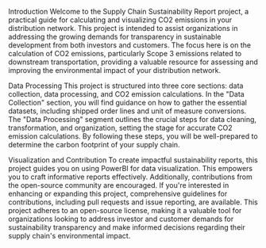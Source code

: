 Introduction
Welcome to the Supply Chain Sustainability Report project, a practical guide for calculating and visualizing CO2 emissions in your distribution network. 
This project is intended to assist organizations in addressing the growing demands for transparency in sustainable development from both investors and customers. 
The focus here is on the calculation of CO2 emissions, particularly Scope 3 emissions related to downstream transportation, providing a valuable resource for assessing and improving the environmental impact of your distribution network.

Data Processing
This project is structured into three core sections: data collection, data processing, and CO2 emission calculations. In the "Data Collection" section, you will find guidance on how to gather the essential datasets, including shipped order lines and unit of measure conversions. The "Data Processing" segment outlines the crucial steps for data cleaning, transformation, and organization, setting the stage for accurate CO2 emission calculations. By following these steps, you will be well-prepared to determine the carbon footprint of your supply chain.

Visualization and Contribution
To create impactful sustainability reports, this project guides you on using PowerBI for data visualization. This empowers you to craft informative reports effectively. Additionally, contributions from the open-source community are encouraged. If you're interested in enhancing or expanding this project, comprehensive guidelines for contributions, including pull requests and issue reporting, are available. This project adheres to an open-source license, making it a valuable tool for organizations looking to address investor and customer demands for sustainability transparency and make informed decisions regarding their supply chain's environmental impact.


